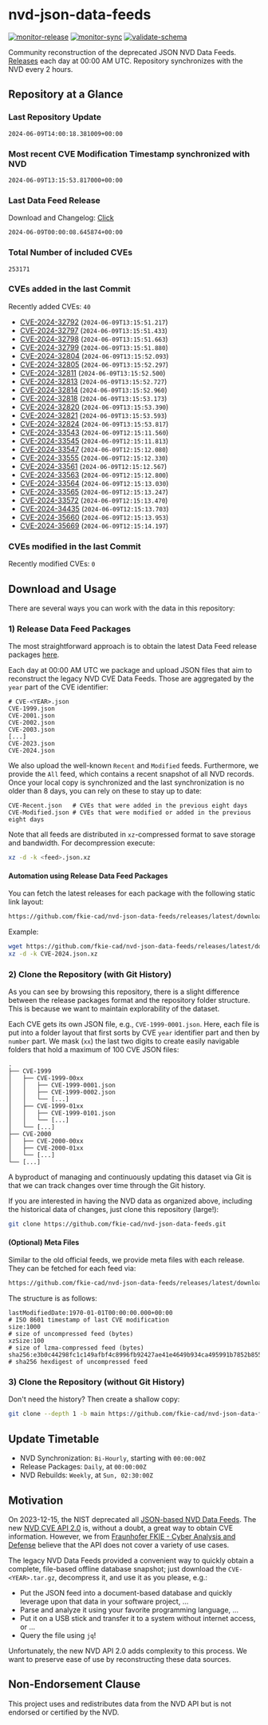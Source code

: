 # nvd-json-data-feeds

[![monitor-release](https://github.com/fkie-cad/nvd-json-data-feeds/actions/workflows/monitor_release.yml/badge.svg)](https://github.com/fkie-cad/nvd-json-data-feeds/actions/workflows/monitor_release.yml)
[![monitor-sync](https://github.com/fkie-cad/nvd-json-data-feeds/actions/workflows/monitor_sync.yml/badge.svg)](https://github.com/fkie-cad/nvd-json-data-feeds/actions/workflows/monitor_sync.yml)
[![validate-schema](https://github.com/fkie-cad/nvd-json-data-feeds/actions/workflows/validate_schema.yml/badge.svg)](https://github.com/fkie-cad/nvd-json-data-feeds/actions/workflows/validate_schema.yml)

Community reconstruction of the deprecated JSON NVD Data Feeds.
[Releases](https://github.com/fkie-cad/nvd-json-data-feeds/releases/latest) each day at 00:00 AM UTC.
Repository synchronizes with the NVD every 2 hours.

## Repository at a Glance

### Last Repository Update

```plain
2024-06-09T14:00:18.381009+00:00
```

### Most recent CVE Modification Timestamp synchronized with NVD

```plain
2024-06-09T13:15:53.817000+00:00
```

### Last Data Feed Release

Download and Changelog: [Click](https://github.com/fkie-cad/nvd-json-data-feeds/releases/latest)

```plain
2024-06-09T00:00:08.645874+00:00
```

### Total Number of included CVEs

```plain
253171
```

### CVEs added in the last Commit

Recently added CVEs: `40`

- [CVE-2024-32792](CVE-2024/CVE-2024-327xx/CVE-2024-32792.json) (`2024-06-09T13:15:51.217`)
- [CVE-2024-32797](CVE-2024/CVE-2024-327xx/CVE-2024-32797.json) (`2024-06-09T13:15:51.433`)
- [CVE-2024-32798](CVE-2024/CVE-2024-327xx/CVE-2024-32798.json) (`2024-06-09T13:15:51.663`)
- [CVE-2024-32799](CVE-2024/CVE-2024-327xx/CVE-2024-32799.json) (`2024-06-09T13:15:51.880`)
- [CVE-2024-32804](CVE-2024/CVE-2024-328xx/CVE-2024-32804.json) (`2024-06-09T13:15:52.093`)
- [CVE-2024-32805](CVE-2024/CVE-2024-328xx/CVE-2024-32805.json) (`2024-06-09T13:15:52.297`)
- [CVE-2024-32811](CVE-2024/CVE-2024-328xx/CVE-2024-32811.json) (`2024-06-09T13:15:52.500`)
- [CVE-2024-32813](CVE-2024/CVE-2024-328xx/CVE-2024-32813.json) (`2024-06-09T13:15:52.727`)
- [CVE-2024-32814](CVE-2024/CVE-2024-328xx/CVE-2024-32814.json) (`2024-06-09T13:15:52.960`)
- [CVE-2024-32818](CVE-2024/CVE-2024-328xx/CVE-2024-32818.json) (`2024-06-09T13:15:53.173`)
- [CVE-2024-32820](CVE-2024/CVE-2024-328xx/CVE-2024-32820.json) (`2024-06-09T13:15:53.390`)
- [CVE-2024-32821](CVE-2024/CVE-2024-328xx/CVE-2024-32821.json) (`2024-06-09T13:15:53.593`)
- [CVE-2024-32824](CVE-2024/CVE-2024-328xx/CVE-2024-32824.json) (`2024-06-09T13:15:53.817`)
- [CVE-2024-33543](CVE-2024/CVE-2024-335xx/CVE-2024-33543.json) (`2024-06-09T12:15:11.560`)
- [CVE-2024-33545](CVE-2024/CVE-2024-335xx/CVE-2024-33545.json) (`2024-06-09T12:15:11.813`)
- [CVE-2024-33547](CVE-2024/CVE-2024-335xx/CVE-2024-33547.json) (`2024-06-09T12:15:12.080`)
- [CVE-2024-33555](CVE-2024/CVE-2024-335xx/CVE-2024-33555.json) (`2024-06-09T12:15:12.330`)
- [CVE-2024-33561](CVE-2024/CVE-2024-335xx/CVE-2024-33561.json) (`2024-06-09T12:15:12.567`)
- [CVE-2024-33563](CVE-2024/CVE-2024-335xx/CVE-2024-33563.json) (`2024-06-09T12:15:12.800`)
- [CVE-2024-33564](CVE-2024/CVE-2024-335xx/CVE-2024-33564.json) (`2024-06-09T12:15:13.030`)
- [CVE-2024-33565](CVE-2024/CVE-2024-335xx/CVE-2024-33565.json) (`2024-06-09T12:15:13.247`)
- [CVE-2024-33572](CVE-2024/CVE-2024-335xx/CVE-2024-33572.json) (`2024-06-09T12:15:13.470`)
- [CVE-2024-34435](CVE-2024/CVE-2024-344xx/CVE-2024-34435.json) (`2024-06-09T12:15:13.703`)
- [CVE-2024-35660](CVE-2024/CVE-2024-356xx/CVE-2024-35660.json) (`2024-06-09T12:15:13.953`)
- [CVE-2024-35669](CVE-2024/CVE-2024-356xx/CVE-2024-35669.json) (`2024-06-09T12:15:14.197`)


### CVEs modified in the last Commit

Recently modified CVEs: `0`



## Download and Usage

There are several ways you can work with the data in this repository:

### 1) Release Data Feed Packages

The most straightforward approach is to obtain the latest Data Feed release packages [here](https://github.com/fkie-cad/nvd-json-data-feeds/releases/latest).

Each day at 00:00 AM UTC we package and upload JSON files that aim to reconstruct the legacy NVD CVE Data Feeds.
Those are aggregated by the `year` part of the CVE identifier:

```
# CVE-<YEAR>.json
CVE-1999.json
CVE-2001.json
CVE-2002.json
CVE-2003.json
[...]
CVE-2023.json
CVE-2024.json
```

We also upload the well-known `Recent` and `Modified` feeds.
Furthermore, we provide the `All` feed, which contains a recent snapshot of all NVD records.
Once your local copy is synchronized and the last synchronization is no older than 8 days, you can rely on these to stay up to date:

```plain
CVE-Recent.json   # CVEs that were added in the previous eight days
CVE-Modified.json # CVEs that were modified or added in the previous eight days
```

Note that all feeds are distributed in `xz`-compressed format to save storage and bandwidth.
For decompression execute:

```sh
xz -d -k <feed>.json.xz
```

#### Automation using Release Data Feed Packages

You can fetch the latest releases for each package with the following static link layout:

```sh
https://github.com/fkie-cad/nvd-json-data-feeds/releases/latest/download/CVE-<YEAR>.json.xz
```

Example:

```sh
wget https://github.com/fkie-cad/nvd-json-data-feeds/releases/latest/download/CVE-2024.json.xz
xz -d -k CVE-2024.json.xz
```

### 2) Clone the Repository (with Git History)

As you can see by browsing this repository, there is a slight difference between the release packages format and the repository folder structure.
This is because we want to maintain explorability of the dataset.

Each CVE gets its own JSON file, e.g., `CVE-1999-0001.json`.
Here, each file is put into a folder layout that first sorts by CVE `year` identifier part and then by `number` part.
We mask (`xx`) the last two digits to create easily navigable folders that hold a maximum of 100 CVE JSON files:

```plain
.
├── CVE-1999
│   ├── CVE-1999-00xx
│   │   ├── CVE-1999-0001.json
│   │   ├── CVE-1999-0002.json
│   │   └── [...]
│   ├── CVE-1999-01xx
│   │   ├── CVE-1999-0101.json
│   │   └── [...]
│   └── [...]
├── CVE-2000
│   ├── CVE-2000-00xx
│   ├── CVE-2000-01xx
│   └── [...]
└── [...]
```

A byproduct of managing and continuously updating this dataset via Git is that we can track changes over time through the Git history.

If you are interested in having the NVD data as organized above, including the historical data of changes, just clone this repository (large!):

```sh
git clone https://github.com/fkie-cad/nvd-json-data-feeds.git
```

#### (Optional) Meta Files

Similar to the old official feeds, we provide meta files with each release. They can be fetched for each feed via:

```sh
https://github.com/fkie-cad/nvd-json-data-feeds/releases/latest/download/CVE-<YEAR>.meta
```

The structure is as follows:

```plain
lastModifiedDate:1970-01-01T00:00:00.000+00:00                          # ISO 8601 timestamp of last CVE modification
size:1000                                                               # size of uncompressed feed (bytes)
xzSize:100                                                              # size of lzma-compressed feed (bytes)
sha256:e3b0c44298fc1c149afbf4c8996fb92427ae41e4649b934ca495991b7852b855 # sha256 hexdigest of uncompressed feed
```

### 3) Clone the Repository (without Git History)

Don't need the history? Then create a shallow copy:

```sh
git clone --depth 1 -b main https://github.com/fkie-cad/nvd-json-data-feeds.git
```


## Update Timetable

* NVD Synchronization: `Bi-Hourly`, starting with `00:00:00Z`
* Release Packages: `Daily`, at `00:00:00Z`
* NVD Rebuilds: `Weekly`, at `Sun, 02:30:00Z`


## Motivation

On 2023-12-15, the NIST deprecated all [JSON-based NVD Data Feeds](https://nvd.nist.gov/vuln/data-feeds#divRetirementBanner-1).
The new [NVD CVE API 2.0](https://nvd.nist.gov/developers/vulnerabilities) is, without a doubt, a great way to obtain CVE information.
However, we from [Fraunhofer FKIE - Cyber Analysis and Defense](https://www.fkie.fraunhofer.de/en/departments/cad.html) believe that the API does not cover a variety of use cases.

The legacy NVD Data Feeds provided a convenient way to quickly obtain a complete, file-based offline database snapshot; just download the `CVE-<YEAR>.tar.gz`, decompress it, and use it as you please, e.g.:

- Put the JSON feed into a document-based database and quickly leverage upon that data in your software project, ...
- Parse and analyze it using your favorite programming language, ...
- Put it on a USB stick and transfer it to a system without internet access, or ...
- Query the file using `jq`!

Unfortunately, the new NVD API 2.0 adds complexity to this process.
We want to preserve ease of use by reconstructing these data sources.

## Non-Endorsement Clause

This project uses and redistributes data from the NVD API but is not endorsed or certified by the NVD.